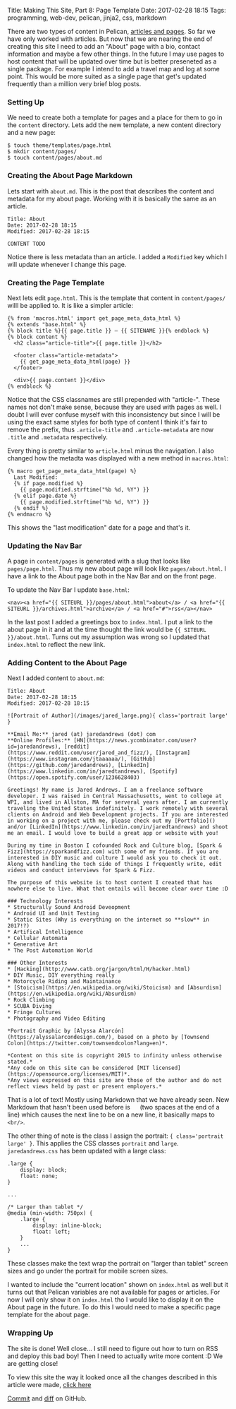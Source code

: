 Title: Making This Site, Part 8: Page Template
Date: 2017-02-28 18:15 
Tags: programming, web-dev, pelican, jinja2, css, markdown

There are two types of content in Pelican, [articles and pages](http://docs.getpelican.com/en/stable/content.html#articles-and-pages). So far we have only worked with articles. But now that we are nearing the end of creating this site I need to add an "About" page with a bio, contact information and maybe a few other things. In the future I may use pages to host content that will be updated over time but is better preseneted as a single package. For example I intend to add a travel map and log at some point. This would be more suited as a single page that get's updated frequently than a million very brief blog posts.

### Setting Up

We need to create both a template for pages and a place for them to go in the `content` directory. Lets add the new template, a new content directory and a new page:

    $ touch theme/templates/page.html
    $ mkdir content/pages/
	$ touch content/pages/about.md

### Creating the About Page Markdown

Lets start with `about.md`. This is the post that describes the content and metadata for my about page. Working with it is basically the same as an article.

    Title: About
    Date: 2017-02-28 18:15
    Modified: 2017-02-28 18:15

    CONTENT TODO

Notice there is less metadata than an article. I added a `Modified` key which I will update whenever I change this page.

### Creating the Page Template

Next lets edit `page.html`. This is the template that content in `content/pages/` willl be applied to. It is like a simpler article:

    {% from 'macros.html' import get_page_meta_data_html %}
    {% extends "base.html" %}
    {% block title %}{{ page.title }} — {{ SITENAME }}{% endblock %}
    {% block content %}
      <h2 class="article-title">{{ page.title }}</h2>
    
      <footer class="article-metadata">
        {{ get_page_meta_data_html(page) }}
      </footer>
    
      <div>{{ page.content }}</div>
    {% endblock %}

Notice that the CSS classnames are still prepended with "article-". These names not don't make sense, because they are used with pages as well. I doubt I will ever confuse myself with this inconsistency but since I will be using the exact same styles for both type of content I think it's fair to remove the prefix, thus `.article-title` and `.article-metadata` are now `.title` and `.metadata` respectively.

Every thing is pretty similar to `article.html` minus the navigation. I also changed how the metadta was displayed with a new method in `macros.html`:

    {% macro get_page_meta_data_html(page) %}
      Last Modified: 
      {% if page.modified %}
        {{ page.modified.strftime("%b %d, %Y") }}
      {% elif page.date %}
        {{ page.modified.strftime("%b %d, %Y") }}
      {% endif %}
    {% endmacro %}

This shows the "last modification" date for a page and that's it.

### Updating the Nav Bar

A page in `content/pages` is generated with a slug that looks like `pages/page.html`. Thus my new about page will look like `pages/about.html`. I have a link to the About page both in the Nav Bar and on the front page.

To update the Nav Bar I update `base.html`:

    <nav><a href="{{ SITEURL }}/pages/about.html">about</a> / <a href="{{ SITEURL }}/archives.html">archive</a> / <a href="#">rss</a></nav>

In the last post I added a greetings box to `index.html`. I put a link to the about page in it and at the time thought the link would be `{{ SITEURL }}/about.html`. Turns out my assumption was wrong so I updated that `index.html` to reflect the new link.

### Adding Content to the About Page

Next I added content to `about.md`:

	Title: About
	Date: 2017-02-28 18:15
	Modified: 2017-02-28 18:15
	
	![Portrait of Author](/images/jared_large.png){ class='portrait large' }
	
	**Email Me:** jared (at) jaredandrews (dot) com  
    **Online Profiles:** [HN](https://news.ycombinator.com/user?id=jaredandrews), [reddit](https://www.reddit.com/user/jared_and_fizz/), [Instagram](https://www.instagram.com/jtaaaaaa/), [GitHub](https://github.com/jaredandrews), [LinkedIn](https://www.linkedin.com/in/jaredtandrews), [Spotify](https://open.spotify.com/user/1236628403)

	Greetings! My name is Jared Andrews. I am a freelance software developer. I was raised in Central Massachusetts, went to college at WPI, and lived in Allston, MA for serveral years after. I am currently traveling the United States indefinitely. I work remotely with several clients on Android and Web Development projects. If you are interested in working on a project with me, please check out my [Portfolio]() and/or [LinkedIn](https://www.linkedin.com/in/jaredtandrews) and shoot me an email. I would love to build a great app or website with you!

	During my time in Boston I cofounded Rock and Culture blog, [Spark & Fizz](https://sparkandfizz.com) with some of my friends. If you are interested in DIY music and culture I would ask you to check it out. Along with handling the tech side of things I frequently write, edit videos and conduct interviews for Spark & Fizz.

	The purpose of this website is to host content I created that has nowhere else to live. What that entails will become clear over time :D

    ### Technology Interests
    * Structurally Sound Android Deveopment
    * Android UI and Unit Testing
    * Static Sites (Why is everything on the internet so **slow** in 2017!?)
    * Artifical Intelligence
    * Cellular Automata
    * Generative Art
    * The Post Automation World

    ### Other Interests
    * [Hacking](http://www.catb.org/jargon/html/H/hacker.html)
	* DIY Music, DIY everything really
	* Motorcycle Riding and Maintainance
	* [Stoicism](https://en.wikipedia.org/wiki/Stoicism) and [Absurdism](https://en.wikipedia.org/wiki/Absurdism)
	* Rock Climbing
	* SCUBA Diving
	* Fringe Cultures
	* Photography and Video Editing
	
	*Portrait Graphic by [Alyssa Alarcón](https://alyssalarcondesign.com/), based on a photo by [Townsend Colon](https://twitter.com/townsendcolon?lang=en)*.
	
	*Content on this site is copyright 2015 to infinity unless otherwise stated.*  
	*Any code on this site can be considered [MIT licensed](https://opensource.org/licenses/MIT)*.  
	*Any views expressed on this site are those of the author and do not reflect views held by past or present employers.*

That is a lot of text! Mostly using Markdown that we have already seen. New Markdown that hasn't been used before is `  ` (two spaces at the end of a line) which causes the next line to be on a new line, it basically maps to `<br/>`.

The other thing of note is the class I assign the portrait: `{ class='portrait large' }`. This applies the CSS classes `portrait` and `large`. `jaredandrews.css` has been updated with a large class:


    .large {
        display: block;
        float: none;
    }
    
    ...
    
    /* Larger than tablet */
    @media (min-width: 750px) {
        .large {
			display: inline-block;
    		float: left;
        }
        ...
	}

These classes make the text wrap the portrait on "larger than tablet" screen sizes and go under the portrait for mobile screen sizes.

I wanted to include the "current location" shown on `index.html` as well but it turns out that Pelican variables are not available for pages or articles. For now I will only show it on `index.html` tho I would like to display it on the About page in the future. To do this I would need to make a specific page template for the about page. 

### Wrapping Up

The site is done! Well close... I still need to figure out how to turn on RSS and deploy this bad boy! Then I need to actually write more content :D We are getting close!

To view this site the way it looked once all the changes described in this article were made, [click here](/making-this-site-rendered/08) 

[Commit]() and [diff]() on GitHub.
